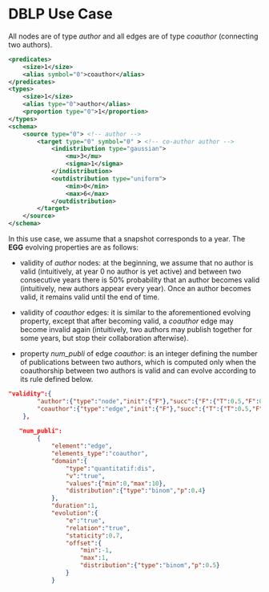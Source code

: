 # DBLP Use Case

All nodes are of type *author* and all edges are of type *coauthor* (connecting two authors).

```xml
<predicates>
	<size>1</size>
	<alias symbol="0">coauthor</alias>
</predicates>
<types>
	<size>1</size>
	<alias type="0">author</alias>
	<proportion type="0">1</proportion>
</types>
<schema>
	<source type="0"> <!-- author -->
		<target type="0" symbol="0" > <!-- co-author author -->
			<indistribution type="gaussian">
				<mu>3</mu>
				<sigma>1</sigma>
			</indistribution>	
			<outdistribution type="uniform">
				<min>0</min>
				<max>6</max>
			</outdistribution>
		</target>
	</source>
</schema>
```

In this use case, we assume that a snapshot corresponds to a year.
The **EGG** evolving properties are as follows:

* validity of *author* nodes: at the beginning, we assume that no author is valid (intuitively, at year 0 no author is yet active) and between two consecutive years there is 50% probability that an author becomes valid (intuitively, new authors appear every year). Once an author becomes valid, it remains valid until the end of time.

* validity of *coauthor* edges: it is similar to the aforementioned evolving property, except that after becoming valid, a *coauthor* edge may become invalid again (intuitively, two authors may publish together for some years, but stop their collaboration afterwise).

*  property *num_publi* of edge *coauthor*: is an integer defining the number of publications between two authors, which is computed only when the coauthorship between two authors is valid and can evolve according to its rule defined below.

```json
"validity":{
		"author":{"type":"node","init":{"F"},"succ":{"F":{"T":0.5,"F":0.5},"T":"T"}},
		"coauthor":{"type":"edge","init":{"F"},"succ":{"T":{"T":0.5,"F":0.5},"F":{"T":0.5,"F":0.5}}},
	},
   
   "num_publi":
		{		
			"element":"edge",
			"elements_type":"coauthor",
			"domain":{
				"type":"quantitatif:dis",
				"v":"true",
				"values":{"min":0,"max":10},
				"distribution":{"type":"binom","p":0.4}
			},
			"duration":1,
			"evolution":{
				"e":"true",
				"relation":"true",
				"staticity":0.7,
				"offset":{
					"min":-1,
					"max":1,
					"distribution":{"type":"binom","p":0.5}
				}
			}
```
